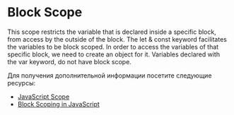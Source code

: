 # Block Scope

This scope restricts the variable that is declared inside a specific block, from access by the outside of the block. The let & const keyword facilitates the variables to be block scoped. In order to access the variables of that specific block, we need to create an object for it. Variables declared with the var keyword, do not have block scope.

Для получения дополнительной информации посетите следующие ресурсы:

- [JavaScript Scope](https://www.w3schools.com/js/js_scope.asp)
- [Block Scoping in JavaScript](https://www.geeksforgeeks.org/javascript-es2015-block-scoping)
